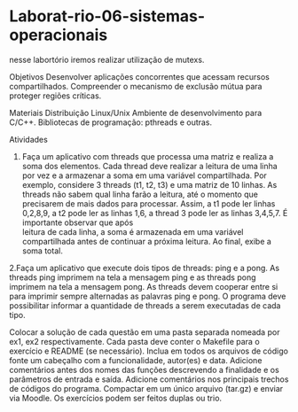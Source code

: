 # Laborat-rio-06-sistemas-operacionais
nesse labortório iremos realizar utilização de mutexs.

Objetivos
  Desenvolver aplicações concorrentes que acessam recursos compartilhados.
  Compreender o mecanismo de exclusão mútua para proteger regiões críticas.

Materiais
  Distribuição Linux/Unix
  Ambiente de desenvolvimento para C/C++.
  Bibliotecas de programação: pthreads e outras.

Atividades

  1. Faça um aplicativo com threads que processa uma matriz e realiza a soma dos elementos. Cada thread
  deve realizar a leitura de uma linha por vez e a armazenar a soma em uma variável compartilhada. Por
  exemplo, considere 3 threads (t1, t2, t3) e uma matriz de 10 linhas. As threads não sabem qual linha
  farão a leitura, até o momento que precisarem de mais dados para processar. Assim, a t1 pode ler linhas
  0,2,8,9, a t2 pode ler as linhas 1,6, a thread 3 pode ler as linhas 3,4,5,7. É importante observar que após  
  leitura de cada linha, a soma é armazenada em uma variável compartilhada antes de continuar a
  próxima leitura. Ao final, exibe a soma total.

  2.Faça um aplicativo que execute dois tipos de threads: ping e a pong. As threads ping imprimem na tela
  a mensagem ping e as threads pong imprimem na tela a mensagem pong. As threads devem cooperar
  entre si para imprimir sempre alternadas as palavras ping e pong. O programa deve possibilitar informar
  a quantidade de threads a serem executadas de cada tipo.  

  Colocar a solução de cada questão em uma pasta separada nomeada por ex1, ex2 respectivamente.
  Cada pasta deve conter o Makefile para o exercício e README (se necessário).
  Inclua em todos os arquivos de código fonte um cabeçalho com a funcionalidade, autor(es) e data.
  Adicione comentários antes dos nomes das funções descrevendo a finalidade e os parâmetros de entrada e saída.
  Adicione comentários nos principais trechos de códigos do programa.
  Compactar em um único arquivo (tar.gz) e enviar via Moodle.
  Os exercícios podem ser feitos duplas ou trio.
